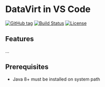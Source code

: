 # DataVirt in VS Code

[![GitHub tag](https://img.shields.io/github/tag/jboss-fuse/vscode-datavirt.svg?style=plastic)](https://github.com/jboss-fuse/vscode-datavirt/tags)
[![Build Status](https://travis-ci.org/jboss-fuse/vscode-datavirt.svg?branch=master)](https://travis-ci.org/jboss-fuse/vscode-datavirt)
[![License](https://img.shields.io/badge/license-Apache%202-blue.svg)](https://opensource.org/licenses/Apache-2.0)

## Features

...

## Prerequisites

- Java 8+ must be installed on system path
